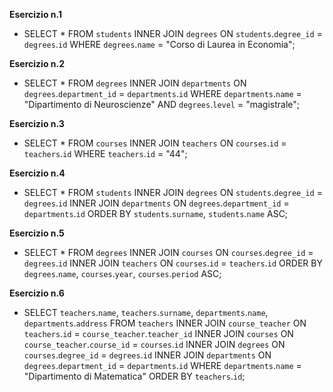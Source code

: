 **Esercizio n.1**
- SELECT * 
FROM `students`
INNER JOIN `degrees`
ON `students`.`degree_id` = `degrees`.`id`
WHERE `degrees`.`name` = "Corso di Laurea in Economia";

**Esercizio n.2**
- SELECT * 
FROM `degrees`
INNER JOIN `departments`
ON `degrees`.`department_id` = `departments`.`id`
WHERE `departments`.`name` = "Dipartimento di Neuroscienze"
AND `degrees`.`level` = "magistrale";

**Esercizio n.3**
- SELECT * 
FROM `courses`
INNER JOIN `teachers`
ON `courses`.`id` = `teachers`.`id`
WHERE `teachers`.`id` = "44";

**Esercizio n.4**
- SELECT * 
FROM `students`
INNER JOIN `degrees`
ON `students`.`degree_id` = `degrees`.`id`
INNER JOIN `departments`
ON `degrees`.`department_id` = `departments`.`id`
ORDER BY `students`.`surname`, `students`.`name` ASC;

**Esercizio n.5**
- SELECT * 
FROM `degrees`
INNER JOIN `courses`
ON `courses`.`degree_id` = `degrees`.`id`
INNER JOIN `teachers`
ON `courses`.`id` = `teachers`.`id`
ORDER BY `degrees`.`name`, `courses`.`year`, `courses`.`period` ASC;

**Esercizio n.6**
- SELECT `teachers`.`name`, `teachers`.`surname`, `departments`.`name`, `departments`.`address`
FROM `teachers`
INNER JOIN `course_teacher`
ON `teachers`.`id` = `course_teacher`.`teacher_id`
INNER JOIN `courses`
ON `course_teacher`.`course_id` = `courses`.`id`
INNER JOIN `degrees`
ON `courses`.`degree_id` = `degrees`.`id`
INNER JOIN `departments`
ON `degrees`.`department_id` = `departments`.`id`
WHERE `departments`.`name` = "Dipartimento di Matematica"
ORDER BY `teachers`.`id`;
